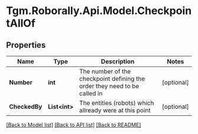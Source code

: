 
# Tgm.Roborally.Api.Model.CheckpointAllOf

## Properties

Name | Type | Description | Notes
------------ | ------------- | ------------- | -------------
**Number** | **int** | The number of the checkpoint defining the order they need to be called in | [optional] 
**CheckedBy** | **List&lt;int&gt;** | The entities (robots) which allready were at this point | [optional] 

[[Back to Model list]](../README.md#documentation-for-models)
[[Back to API list]](../README.md#documentation-for-api-endpoints)
[[Back to README]](../README.md)

